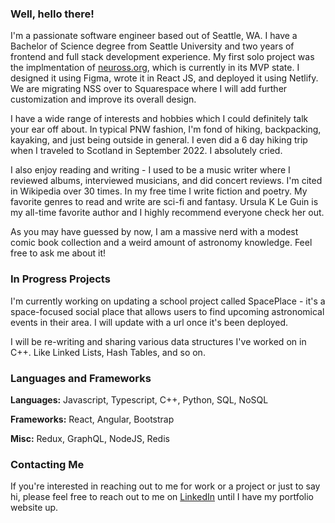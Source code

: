 ### Well, hello there!

I'm a passionate software engineer based out of Seattle, WA. I have a Bachelor of Science degree from Seattle University and two years of frontend and full stack development experience. My first solo project was the implmentation of [neuross.org](https://www.neuross.org/), which is currently in its MVP state. I designed it using Figma, wrote it in React JS, and deployed it using Netlify. We are migrating NSS over to Squarespace where I will add further customization and improve its overall design.

I have a wide range of interests and hobbies which I could definitely talk your ear off about. In typical PNW fashion, I'm fond of hiking, backpacking, kayaking, and just being outside in general. I even did a 6 day hiking trip when I traveled to Scotland in September 2022. I absolutely cried. 

I also enjoy reading and writing - I used to be a music writer where I reviewed albums, interviewed musicians, and did concert reviews. I'm cited in Wikipedia over 30 times. In my free time I write fiction and poetry. My favorite genres to read and write are sci-fi and fantasy. Ursula K Le Guin is my all-time favorite author and I highly recommend everyone check her out.

As you may have guessed by now, I am a massive nerd with a modest comic book collection and a weird amount of astronomy knowledge. Feel free to ask me about it!

### In Progress Projects

I'm currently working on updating a school project called SpacePlace - it's a space-focused social place that allows users to find upcoming astronomical events in their area. I will update with a url once it's been deployed.

I will be re-writing and sharing various data structures I've worked on in C++. Like Linked Lists, Hash Tables, and so on.

### Languages and Frameworks

**Languages:** 
Javascript, Typescript, C++, Python, SQL, NoSQL

**Frameworks:** 
React, Angular, Bootstrap

**Misc:** 
Redux, GraphQL, NodeJS, Redis


### Contacting Me

If you're interested in reaching out to me for work or a project or just to say hi, please feel free to reach out to me on [LinkedIn](https://www.linkedin.com/in/kriston-mcconnell/) until I have my portfolio website up.


<!--
**kbmcconnell/kbmcconnell** is a ✨ _special_ ✨ repository because its `README.md` (this file) appears on your GitHub profile.

Here are some ideas to get you started:

- 🔭 I’m currently working on ...
- 🌱 I’m currently learning ...
- 👯 I’m looking to collaborate on ...
- 🤔 I’m looking for help with ...
- 💬 Ask me about ...
- 📫 How to reach me: ...
- 😄 Pronouns: ...
- ⚡ Fun fact: ...
-->
